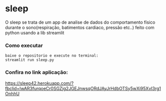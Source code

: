# sleep
O sleep se trata de um app de analise de dados do comportamento físico durante o sono(respiração, batimentos cardiaco, pressão etc..)
feito com python usando a lib streamlit

### Como executar
```
baixe o repositorio e execute no terminal: 
streamlit run sleep.py

```
### Confira no link aplicação:
https://sleep42.herokuapp.com/?fbclid=IwAR3furqoeCr0SGZjg2JGEJnwsqORdJAyJrHdbOTSy5wXi95XvI3rg1OnhhU
